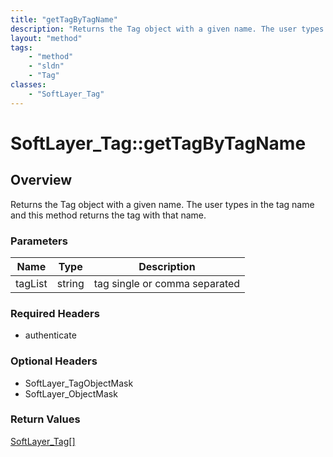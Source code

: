 ```yaml
---
title: "getTagByTagName"
description: "Returns the Tag object with a given name. The user types in the tag name and this method returns the tag with that name."
layout: "method"
tags:
    - "method"
    - "sldn"
    - "Tag"
classes:
    - "SoftLayer_Tag"
---
```

# SoftLayer_Tag::getTagByTagName
## Overview 
Returns the Tag object with a given name. The user types in the tag name and this method returns the tag with that name. 

### Parameters 
|Name | Type | Description |
| --- | --- | --- |
|tagList| string| tag single or comma separated|


### Required Headers
* authenticate

### Optional Headers
* SoftLayer_TagObjectMask
* SoftLayer_ObjectMask

### Return Values
<a href='/reference/datatypes/SoftLayer_Tag'>SoftLayer_Tag[] </a>
